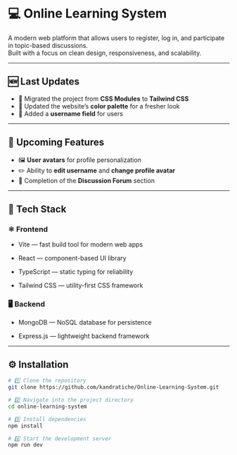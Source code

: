# 💻 Online Learning System

A modern web platform that allows users to register, log in, and participate in topic-based discussions.  
Built with a focus on clean design, responsiveness, and scalability.

---

## 🆕 Last Updates  
- 🔄 Migrated the project from **CSS Modules** to **Tailwind CSS**  
- 🎨 Updated the website’s **color palette** for a fresher look  
- 👤 Added a **username field** for users  

---

## 🔮 Upcoming Features  
- 🖼️ **User avatars** for profile personalization  
- ✏️ Ability to **edit username** and **change profile avatar**  
- 💬 Completion of the **Discussion Forum** section  

---

## 🧰 Tech Stack
### ⚛️ Frontend

- Vite — fast build tool for modern web apps

- React — component-based UI library

- TypeScript — static typing for reliability

- Tailwind CSS — utility-first CSS framework

### 🖥️ Backend

- MongoDB — NoSQL database for persistence

- Express.js — lightweight backend framework

---

## ⚙️ Installation  

```bash
# 1️⃣ Clone the repository
git clone https://github.com/kandratiche/Online-Learning-System.git

# 2️⃣ Navigate into the project directory
cd online-learning-system

# 3️⃣ Install dependencies
npm install

# 4️⃣ Start the development server
npm run dev
